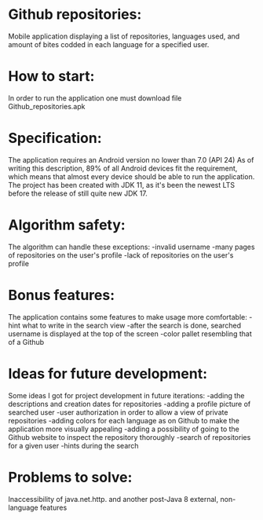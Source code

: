 # Github repositories:

Mobile application displaying a list of repositories, languages used, and amount of bites codded in each language for a specified user.

# How to start:

In order to run the application one must download file Github_repositories.apk

# Specification:

The application requires an Android version no lower than 7.0 (API 24)
As of writing this description, 89% of all Android devices fit the requirement, which means that almost every device should be able to run the application.
The project has been created with JDK 11, as it's been the newest LTS before the release of still quite new JDK 17.

# Algorithm safety:

The algorithm can handle these exceptions:
-invalid username
-many pages of repositories on the user's profile
-lack of repositories on the user's profile

# Bonus features:

The application contains some features to make usage more comfortable:
-hint what to write in the search view
-after the search is done, searched username is displayed at the top of the screen
-color pallet resembling that of a Github

# Ideas for future development:

Some ideas I got for project development in future iterations:
-adding the descriptions and creation dates for repositories
-adding a profile picture of searched user
-user authorization in order to allow a view of private repositories 
-adding colors for each language as on Github to make the application more visually appealing
-adding a possibility of going to the Github website to inspect the repository thoroughly
-search of repositories for a given user
-hints during the search

# Problems to solve:

Inaccessibility of java.net.http. and another post-Java 8 external, non-language features

